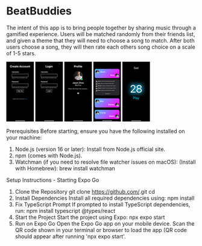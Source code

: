 # BeatBuddies

The intent of this app is to bring people together by sharing music through a gamified experience. Users will be matched randomly from their friends list, and given a theme that they will need to choose a song to match. After both users choose a song, they will then rate each others song choice on a scale of 1-5 stars. 

![Create Account Page](./Demo_Images/image3.png)
![Login Page](./Demo_Images/image4.png)
![Profile Page](./Demo_Images/image2.png)
![Feed Page](./Demo_Images/image1.png)
![Picking Songs Timer](./Demo_Images/image0.png)

Prerequisites
Before starting, ensure you have the following installed on your machine:
1) Node.js (version 16 or later):
  Install from Node.js official site.
2) npm (comes with Node.js).
3) Watchman (if you need to resolve file watcher issues on macOS):
  (Install with Homebrew): brew install watchman

Setup Instructions - Starting Expo Go
1) Clone the Repository
  git clone https://github.com/<your-repo-name>.git
  cd <your-repo-name>
2) Install Dependencies Install all required dependencies using:
  npm install
3) Fix TypeScript Prompt If prompted to install TypeScript dependencies, run:
  npm install typescript @types/react
4) Start the Project Start the project using Expo:
  npx expo start
5) Run on Expo Go
   Open the Expo Go app on your mobile device.
  Scan the QR code shown in your terminal or browser to load the app (QR code should appear after running 'npx expo start'.






